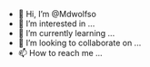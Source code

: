 - 👋 Hi, I’m @Mdwolfso
- 👀 I’m interested in ...
- 🌱 I’m currently learning ...
- 💞️ I’m looking to collaborate on ...
- 📫 How to reach me ...

<!---
Mdwolfso/Mdwolfso is a ✨ special ✨ repository because its `README.md` (this file) appears on your GitHub profile.
You can click the Preview link to take a look at your changes.
--->
